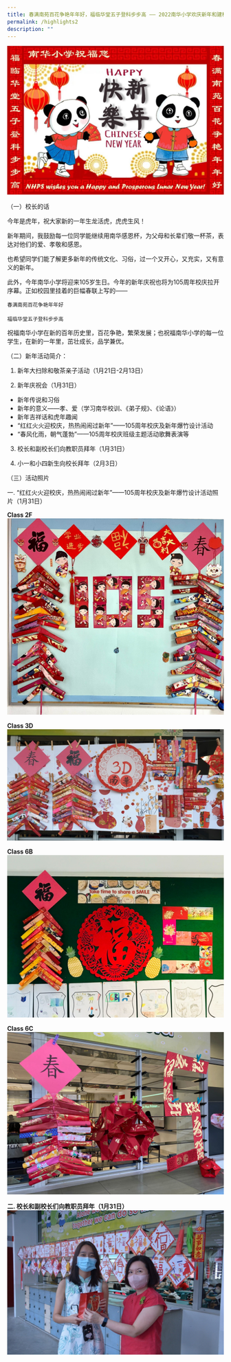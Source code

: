 ```yaml
---
title: 春满南苑百花争艳年年好，福临华堂五子登科步步高 —— 2022南华小学欢庆新年和建校105周年
permalink: /highlights2
description: ""
---
```

![](/images/CNY%202022%20Banner.jpeg)

（一）校长的话

今年是虎年，祝大家新的一年生龙活虎，虎虎生风！

新年期间，我鼓励每一位同学能继续用南华感恩杯，为父母和长辈们敬一杯茶，表达对他们的爱、孝敬和感恩。

也希望同学们能了解更多新年的传统文化、习俗，过一个又开心，又充实，又有意义的新年。

此外，今年南华小学将迎来105岁生日。今年的新年庆祝也将为105周年校庆拉开序幕。正如校园里挂着的巨幅春联上写的——

```
春满南苑百花争艳年年好

福临华堂五子登科步步高
```

祝福南华小学在新的百年历史里，百花争艳，繁荣发展；也祝福南华小学的每一位学生，在新的一年里，茁壮成长，品学兼优。

（二）新年活动简介：

1. 新年大扫除和敬茶亲子活动（1月21日-2月13日）

2. 新年庆祝会（1月31日）	

* 新年传说和习俗
* 新年的意义——孝、爱（学习南华校训、《弟子规》、《论语》）
* 新年吉祥话和虎年趣闻
* “红红火火迎校庆，热热闹闹过新年”——105周年校庆及新年爆竹设计活动
* “春风化雨，朝气蓬勃”——105周年校庆班级主题活动歌舞表演等

3. 校长和副校长们向教职员拜年（1月31日）

4. 小一和小四新生向校长拜年（2月3日）

（三）活动照片

一. “红红火火迎校庆，热热闹闹过新年”——105周年校庆及新年爆竹设计活动照片（1月31日）

**Class 2F**
![](/images/Class%202F%20-%20nanhuapri.jpeg)

**Class 3D**
![](/images/Class%203D%20-%20nanhua.jpeg)

**Class 6B**
![](/images/Class%206B%20-%20105.jpeg)

**Class 6C**
![](/images/Class%206C%20-%20105.jpeg)

**二. 校长和副校长们向教职员拜年（1月31日）**
![](/images/Principal.jpeg)